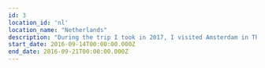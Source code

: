 ```yaml
---
id: 3
location_id: 'nl'
location_name: "Netherlands"
description: "During the trip I took in 2017, I visited Amsterdam in The Netherlands. Visiting the square, I tried stroopwafels and truffle cheese. I fell in love with stroopwafels and learned how to make them myself."
start_date: 2016-09-14T00:00:00.000Z
end_date: 2016-09-21T00:00:00.000Z
---
```



